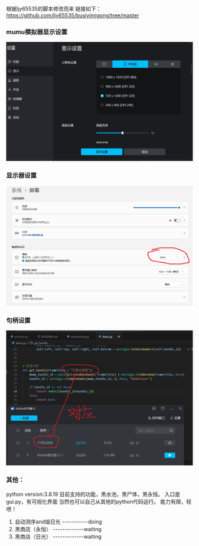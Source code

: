 根据ljy65535的脚本修改而来
链接如下：https://github.com/ljy65535/busiyimigong/tree/master


### mumu模拟器显示设置
![Alt text](image.png)

### 显示器设置
![Alt text](image-1.png)

### 句柄设置
![Alt text](image-2.png)

### 其他：
python version:3.8.19
目前支持的功能，黑水池，黑尸体，黑永恒。
入口是gui.py，有可视化界面
当然也可以自己从其他的python代码运行。
能力有限，轻喷！

1. 自动测序and熔日光  -----------doing
2. 黑商店（永恒） -------------waiting
3. 黑商店（日光） -------------waiting

